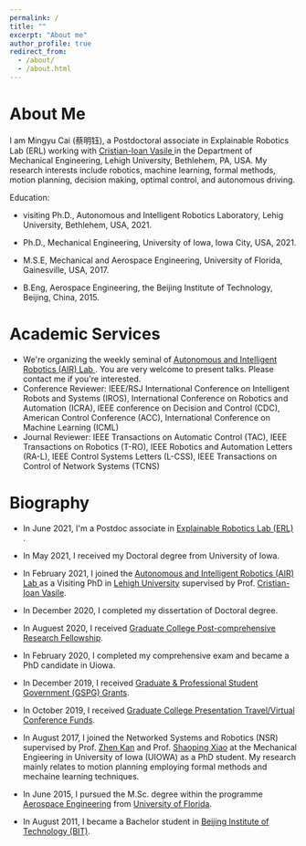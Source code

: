 ```yaml
---
permalink: /
title: ""
excerpt: "About me"
author_profile: true
redirect_from: 
  - /about/
  - /about.html
---
```


About Me
======

I am Mingyu Cai (蔡明钰), a Postdoctoral associate in Explainable Robotics Lab (ERL) working with <a href="https://cristianvasile.com/">Cristian-Ioan Vasile </a>
in the Department of Mechanical Engineering, Lehigh University, Bethlehem, PA, USA. My research interests include robotics, machine learning, formal methods, motion planning, decision making, optimal control, and autonomous driving.  

Education:

* <p> visiting Ph.D., Autonomous and Intelligent Robotics Laboratory, Lehig University, Bethlehem, USA, 2021. </p>
* <p> Ph.D., Mechanical Engineering, University of Iowa, Iowa City, USA, 2021. </p>
* <p> M.S.E, Mechanical and Aerospace Engineering, University of Florida, Gainesville, USA, 2017. </p>
* <p> B.Eng, Aerospace Engineering, the Beijing Institute of Technology, Beijing, China, 2015. </p>

Academic Services
======
* We're organizing the weekly seminal of <a href="https://wordpress.lehigh.edu/robotics/">Autonomous and Intelligent Robotics (AIR) Lab </a>. You are very welcome to present talks. Please contact me if you're interested.
* Conference Reviewer:  IEEE/RSJ International Conference on Intelligent Robots and Systems (IROS), International Conference on Robotics and Automation (ICRA),  IEEE conference on Decision and Control (CDC),  American Control Conference (ACC), International Conference on Machine Learning (ICML)
* Journal Reviewer:  IEEE Transactions on Automatic Control (TAC),  IEEE Transactions on Robotics (T-RO), IEEE Robotics and Automation Letters (RA-L),  IEEE Control Systems Letters (L-CSS), IEEE Transactions on Control of Network Systems (TCNS)

Biography
======
* <p>In June 2021, I'm a Postdoc associate in <a href="https://cristianvasile.com/">Explainable Robotics Lab (ERL) </a>.   </p>
* <p>In May 2021, I received my Doctoral degree from University of Iowa.  </p>
* <p>In February 2021, I joined the <a href="https://wordpress.lehigh.edu/robotics/">Autonomous and Intelligent Robotics (AIR) Lab </a> as a Visiting PhD in <a href="https://www1.lehigh.edu/">Lehigh University</a> supervised by Prof. <a href="https://scholar.google.com/citations?user=EOe-YRwAAAAJ&hl=en&oi=ao">Cristian-Ioan Vasile</a>.  </p>
* <p>In December 2020, I completed my dissertation of Doctoral degree.  </p>
* <p>In Auguest 2020, I received <a href="https://www.grad.uiowa.edu/funding/fellowships/internal/post-comp"> Graduate College Post-comprehensive Research Fellowship</a>. </p>
* <p>In February 2020, I completed my comprehensive exam and became a PhD candidate in Uiowa. </p>
* <p>In December 2019, I received <a href="https://gpsg.uiowa.edu/grants-for-students/"> Graduate & Professional Student Government (GSPG) Grants</a>. </p>
* <p>In October 2019, I received <a href="https://gss.grad.uiowa.edu/funding/gss-travel-funds/">Graduate College Presentation Travel/Virtual Conference Funds</a>. </p>
* <p>In August 2017, I joined the Networked Systems and Robotics (NSR) supervised by Prof. <a href="http://staff.ustc.edu.cn/~zkan/">Zhen Kan</a> and Prof. <a href="https://www.engineering.uiowa.edu/faculty-staff/shaoping-xiao">Shaoping Xiao</a> at the Mechanical Engieering in University of Iowa (UIOWA) as a PhD student. My research mainly relates to motion planning employing formal methods and mechaine learning techniques. </p>
* <p>In June 2015, I pursued the M.Sc. degree within the programme <a href="https://catalog.ufl.edu/UGRD/colleges-schools/UGENG/ARO_BSAE/">Aerospace Engineering</a> from <a href="http://www.ufl.edu">University of Florida</a>. </p>
* <p>In August 2011, I became a Bachelor student in <a href="https://english.bit.edu.cn/">Beijing Institute of Technology (BIT)</a>.  </p>
